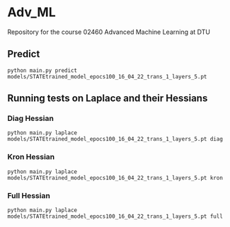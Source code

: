 # Adv_ML
Repository for the course 02460 Advanced Machine Learning at DTU

## Predict
```
python main.py predict models/STATEtrained_model_epocs100_16_04_22_trans_1_layers_5.pt
```

## Running tests on Laplace and their Hessians
### Diag Hessian
```
python main.py laplace models/STATEtrained_model_epocs100_16_04_22_trans_1_layers_5.pt diag
```

### Kron Hessian
```
python main.py laplace models/STATEtrained_model_epocs100_16_04_22_trans_1_layers_5.pt kron
```

### Full Hessian
```
python main.py laplace models/STATEtrained_model_epocs100_16_04_22_trans_1_layers_5.pt full
```
